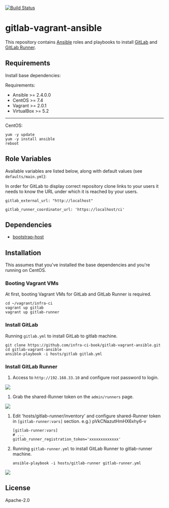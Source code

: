 [![Build Status](https://travis-ci.org/infra-ci-book/gitlab-vagrant-ansible.svg?branch=master)](https://travis-ci.org/infra-ci-book/gitlab-vagrant-ansible)

# gitlab-vagrant-ansible
This repository contains [Ansible](https://www.ansible.com/) roles and
playbooks to install [GitLab](https://about.gitlab.com/) and
[GitLab Runner](https://docs.gitlab.com/runner/).

## Requirements

Install base dependencies:

Requirements:

- Ansible >= 2.4.0.0
- CentOS >= 7.4
- Vagrant >= 2.0.1
- VirtualBox >= 5.2

----

CentOS:

```
yum -y update
yum -y install ansible
reboot
```

## Role Variables

Available variables are listed below, along with default values (see `defaults/main.yml`):

In order for GitLab to display correct repository clone links
to your users it needs to know the URL under which it is reached by your users.

```
gitlab_external_url: "http://localhost"
```

```
gitlab_runner_coordinator_url: 'https://localhost/ci'
```

## Dependencies

- [bootstrap-host](https://github.com/infra-ci-book/bootstrap-host)

## Installation

This assumes that you've installed the base dependencies and you're running on
CentOS.

### Booting Vagrant VMs
At first, booting Vagrant VMs for GitLab and GitLab Runner is required.

```
cd ~/vagrant/infra-ci
vagrant up gitlab
vagrant up gitlab-runner
```

### Install GitLab
Running `gitlab.yml` to install GitLab to gitlab machine.

```
git clone https://github.com/infra-ci-book/gitlab-vagrant-ansible.git
cd gitlab-vagrant-ansible
ansible-playbook -i hosts/gitlab gitlab.yml
```

### Install GitLab Runner
1. Access to `http://192.168.33.10` and configure root password to login.

![](https://raw.githubusercontent.com/infra-ci-book/gitlab-vagrant-ansible/master/images/01.png)

1. Grab the shared-Runner token on the `admin/runners` page.

![](https://raw.githubusercontent.com/infra-ci-book/gitlab-vagrant-ansible/master/images/21.png)

1. Edit 'hosts/gitlab-runner/inventory' and configure shared-Runner token in `[gitlab-runner:vars]` section. e.g.) pVkCNazutHmHX6xhy6-v 

    ```
    [gitlab-runner:vars]
    # ...
    gitlab_runner_registration_token='xxxxxxxxxxxxx'
    ```

1. Running `gitlab-runner.yml` to install GitLab Runner to gitlab-runner machine.

    ```
    ansible-playbook -i hosts/gitlab-runner gitlab-runner.yml
    ```
![](https://raw.githubusercontent.com/infra-ci-book/gitlab-vagrant-ansible/master/images/03.png)


## License

Apache-2.0



